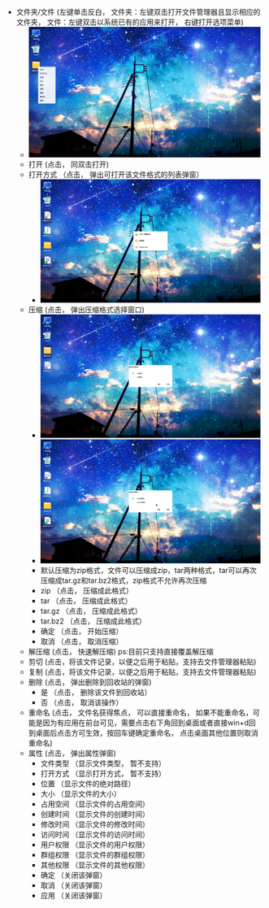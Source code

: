  - 文件夹/文件   (左键单击反白， 文件夹：左键双击打开文件管理器且显示相应的文件夹， 文件：左键双击以系统已有的应用来打开， 右键打开选项菜单)
    - ![](../pic/zhuomian/tmp_14290-Screenshot_2016-12-28-09-37-39-1613596689.png)
    - 打开   (点击， 同双击打开)
    - 打开方式    （点击， 弹出可打开该文件格式的列表弹窗）
        - ![](../pic/zhuomian/tmp_19917-Screenshot_2016-12-28-10-28-43262975481.png)
    - 压缩   (点击， 弹出压缩格式选择窗口)
        - ![](../pic/zhuomian/tmp_19917-Screenshot_2016-12-28-09-59-48-1613596689.png)
        - ![](../pic/zhuomian/tmp_19917-Screenshot_2016-12-28-10-05-32-1663979272.png)
        - 默认压缩为zip格式，文件可以压缩成zip，tar两种格式，tar可以再次压缩成tar.gz和tar.bz2格式，zip格式不允许再次压缩
        - zip   （点击， 压缩成此格式） 
        - tar   （点击， 压缩成此格式） 
        - tar.gz   （点击， 压缩成此格式） 
        - tar.bz2   （点击， 压缩成此格式） 
        - 确定   （点击， 开始压缩） 
        - 取消   （点击， 取消压缩） 
    - 解压缩   (点击， 快速解压缩) ps:目前只支持直接覆盖解压缩
    - 剪切   (点击，将该文件记录，以便之后用于粘贴，支持去文件管理器粘贴)
    - 复制   (点击，将该文件记录，以便之后用于粘贴，支持去文件管理器粘贴)
    - 删除   (点击， 弹出删除到回收站的弹窗)
        - 是   （点击， 删除该文件到回收站）
        - 否   （点击， 取消该操作）
    - 重命名   (点击， 文件名获得焦点， 可以直接重命名， 如果不能重命名，可能是因为有应用在前台可见，需要点击右下角回到桌面或者直接win+d回到桌面后点击方可生效，按回车键确定重命名， 点击桌面其他位置则取消重命名)
    - 属性   (点击， 弹出属性弹窗)
        - 文件类型  （显示文件类型， 暂不支持）
        - 打开方式  （显示打开方式， 暂不支持）
        - 位置  （显示文件的绝对路径）
        - 大小  （显示文件的大小）
        - 占用空间  （显示文件的占用空间）
        - 创建时间  （显示文件的创建时间）
        - 修改时间  （显示文件的修改时间）
        - 访问时间  （显示文件的访问时间）
        - 用户权限  （显示文件的用户权限）
        - 群组权限  （显示文件的群组权限）
        - 其他权限  （显示文件的其他权限）
        - 确定  （关闭该弹窗）
        - 取消  （关闭该弹窗）
        - 应用  （关闭该弹窗）
